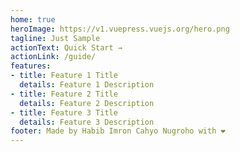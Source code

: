 ```yaml
---
home: true
heroImage: https://v1.vuepress.vuejs.org/hero.png
tagline: Just Sample
actionText: Quick Start →
actionLink: /guide/
features:
- title: Feature 1 Title
  details: Feature 1 Description
- title: Feature 2 Title
  details: Feature 2 Description
- title: Feature 3 Title
  details: Feature 3 Description
footer: Made by Habib Imron Cahyo Nugroho with ❤️
---
```

